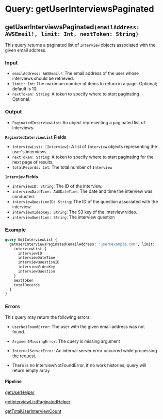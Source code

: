 # Query: getUserInterviewsPaginated

## getUserInterviewsPaginated`(emailAddress: AWSEmail!, limit: Int, nextToken: String)`

This query returns a paginated list of `Interview` objects associated with the given email address.

### Input

* `emailAddress: AWSEmail!`: The email address of the user whose interviews should be retrieved.
* `limit: Int`: The maximum number of items to return in a page. Optional; default is 10.
* `nextToken: String`: A token to specify where to start paginating. Optional.

### Output

* `PaginatedInterviewList`: An object representing a paginated list of interviews.

**`PaginatedInterviewList` Fields**

* `interviewList: [Interview]`: A list of `Interview` objects representing the user's interviews.
* `nextToken: String`: A token to specify where to start paginating for the next page of results.
* `totalRecords: Int`: The total number of `Interview`

**`Interview` Fields**

* `interviewID: String`: The ID of the interview.
* `interviewDateTime: AWSDateTime`: The date and time the interview was conducted.
* `interviewQuestionID: String`: The ID of the question associated with the interview.
* `interviewVideoKey: String`: The S3 key of the interview video.
* `interviewQuestion: String`: The interview question

### Example

```graphql
query GetInterviewList {
  getUserInterviewsPaginated(emailAddress: "user@example.com", limit: 10, nextToken: "abc123") {
    interviewList {
      interviewID
      interviewDateTime
      interviewQuestionID
      interviewVideoKey
      interviewQuestion
    }
    nextToken
    totalRecords
  }
}
```

### Errors

This query may return the following errors:

* `UserNotFoundError`: The user with the given email address was not found.
* `ArgumentMissingError`: The query is missing argument
* `InternalServerError`: An internal server error occurred while processing the request.

* There is no InterviewNotFoundError, if no work histories, query will return empty array

#### Pipeline

[getUserHelper](https://us-east-1.console.aws.amazon.com/appsync/home?region=us-east-1#/up5npfondvavvieupq7axw567m/v1/functions/e3vcju3pdzgbdozlqovta3v2ni/edit?referrer=/schema/Query/getWorkHistories/pipelineResolver)

[getInterviewListPaginatedHelper](https://us-east-1.console.aws.amazon.com/appsync/home?region=us-east-1#/up5npfondvavvieupq7axw567m/v1/functions/rehqexh6ejbo7pe5gjjnivvqey/edit?referrer=/schema/Query/getInterviewsPaginated/pipelineResolver)

[getTotalUserInterviewCount](https://us-east-1.console.aws.amazon.com/appsync/home?region=us-east-1#/up5npfondvavvieupq7axw567m/v1/functions/kxg7kgl6qrb5vavj6e33lkrpcq/edit?referrer=/schema/Query/getInterviewsPaginated/pipelineResolver)
